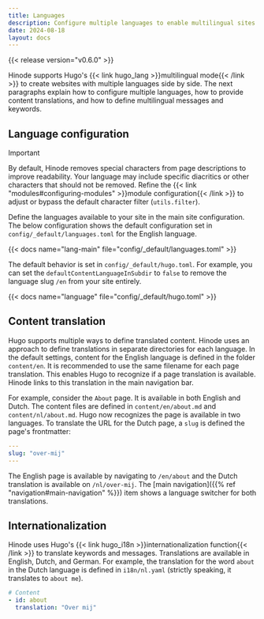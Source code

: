 ```yaml
---
title: Languages
description: Configure multiple languages to enable multilingual sites.
date: 2024-08-18
layout: docs
---
```


{{< release version="v0.6.0" >}}

Hinode supports Hugo's {{< link hugo_lang >}}multilingual mode{{< /link >}} to create websites with multiple languages side by side. The next paragraphs explain how to configure multiple languages, how to provide content translations, and how to define multilingual messages and keywords.

## Language configuration

> [!IMPORTANT]
> By default, Hinode removes special characters from page descriptions to improve readability. Your language may include specific diacritics or other characters that should not be removed. Refine the {{< link "modules#configuring-modules" >}}module configuration{{< /link >}} to adjust or bypass the default character filter (`utils.filter`).

Define the languages available to your site in the main site configuration. The below configuration shows the default configuration set in `config/_default/languages.toml` for the English language.

{{< docs name="lang-main" file="config/_default/languages.toml" >}}

The default behavior is set in `config/_default/hugo.toml`. For example, you can set the `defaultContentLanguageInSubdir` to `false` to remove the language slug `/en` from your site entirely.

{{< docs name="language" file="config/_default/hugo.toml" >}}

## Content translation

Hugo supports multiple ways to define translated content. Hinode uses an approach to define translations in separate directories for each language. In the default settings, content for the English language is defined in the folder `content/en`. It is recommended to use the same filename for each page translation. This enables Hugo to recognize if a page translation is available. Hinode links to this translation in the main navigation bar.

For example, consider the `About` page. It is available in both English and Dutch. The content files are defined in `content/en/about.md` and `content/nl/about.md`. Hugo now recognizes the page is available in two languages. To translate the URL for the Dutch page, a `slug` is defined the page's frontmatter:

```yml
---
slug: "over-mij"
---
```

The English page is available by navigating to `/en/about` and the Dutch translation is available on `/nl/over-mij`. The [main navigation]({{% ref "navigation#main-navigation" %}}) item shows a language switcher for both translations.

## Internationalization

Hinode uses Hugo's {{< link hugo_i18n >}}internationalization function{{< /link >}} to translate keywords and messages. Translations are available in English, Dutch, and German. For example, the translation for the word `about` in the Dutch language is defined in `i18n/nl.yaml` (strictly speaking, it translates to `about me`).

```yml
# Content
- id: about
  translation: "Over mij"
```
